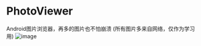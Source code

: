 # PhotoViewer
Android图片浏览器，再多的图片也不怕崩溃 (所有图片多来自网络，仅作为学习用)
![image](https://github.com/yangsmith/PhotoViewer/blob/master/res/drawable-hdpi/photoviewer.gif)
